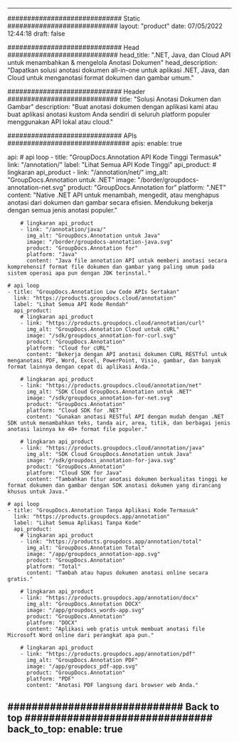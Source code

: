 
---
############################# Static ############################
layout: "product"
date: 07/05/2022 12:44:18
draft: false

############################# Head ############################
head_title: ".NET, Java, dan Cloud API untuk menambahkan & mengelola Anotasi Dokumen"
head_description: "Dapatkan solusi anotasi dokumen all-in-one untuk aplikasi .NET, Java, dan Cloud untuk menganotasi format dokumen dan gambar umum."

############################# Header ############################
title: "Solusi Anotasi Dokumen dan Gambar"
description: "Buat anotasi dokumen dengan aplikasi kami atau buat aplikasi anotasi kustom Anda sendiri di seluruh platform populer menggunakan API lokal atau cloud."

############################# APIs ###############################
apis:
  enable: true

  api:
    # api loop
    - title: "GroupDocs.Annotation API Kode Tinggi Termasuk"
      link: "/annotation/"
      label: "Lihat Semua API Kode Tinggi"
      api_product:
        # lingkaran api_product
        - link: "/annotation/net/"
          img_alt: "GroupDocs.Annotation untuk .NET"
          image: "/border/groupdocs-annotation-net.svg"
          product: "GroupDocs.Annotation for"
          platform: ".NET"
          content: "Native .NET API untuk menambah, mengedit, atau menghapus anotasi dari dokumen dan gambar secara efisien. Mendukung bekerja dengan semua jenis anotasi populer."

        # lingkaran api_product
        - link: "/annotation/java/"
          img_alt: "GroupDocs.Annotation untuk Java"
          image: "/border/groupdocs-annotation-java.svg"
          product: "GroupDocs.Annotation for"
          platform: "Java"
          content: "Java file annotation API untuk memberi anotasi secara komprehensif format file dokumen dan gambar yang paling umum pada sistem operasi apa pun dengan JDK terinstal."

    # api loop
    - title: "GroupDocs.Annotation Low Code APIs Sertakan"
      link: "https://products.groupdocs.cloud/annotation"
      label: "Lihat Semua API Kode Rendah"
      api_product:
        # lingkaran api_product
        - link: "https://products.groupdocs.cloud/annotation/curl"
          img_alt: "GroupDocs.Annotation Cloud untuk cURL"
          image: "/sdk/groupdocs_annotation-for-curl.svg"
          product: "GroupDocs.Annotation"
          platform: "Cloud for cURL"
          content: "Bekerja dengan API anotasi dokumen CURL RESTful untuk menganotasi PDF, Word, Excel, PowerPoint, Visio, gambar, dan banyak format lainnya dengan cepat di aplikasi Anda."

        # lingkaran api_product
        - link: "https://products.groupdocs.cloud/annotation/net"
          img_alt: "SDK Cloud GroupDocs.Annotation untuk .NET"
          image: "/sdk/groupdocs_annotation-for-net.svg"
          product: "GroupDocs.Annotation"
          platform: "Cloud SDK for .NET"
          content: "Gunakan anotasi RESTful API dengan mudah dengan .NET SDK untuk menambahkan teks, tanda air, area, titik, dan berbagai jenis anotasi lainnya ke 40+ format file populer."

        # lingkaran api_product
        - link: "https://products.groupdocs.cloud/annotation/java"
          img_alt: "SDK Cloud GroupDocs.Annotation untuk Java"
          image: "/sdk/groupdocs_annotation-for-java.svg"
          product: "GroupDocs.Annotation"
          platform: "Cloud SDK for Java"
          content: "Tambahkan fitur anotasi dokumen berkualitas tinggi ke format dokumen dan gambar dengan SDK anotasi dokumen yang dirancang khusus untuk Java."

    # api loop
    - title: "GroupDocs.Annotation Tanpa Aplikasi Kode Termasuk"
      link: "https://products.groupdocs.app/annotation"
      label: "Lihat Semua Aplikasi Tanpa Kode"
      api_product:
        # lingkaran api_product
        - link: "https://products.groupdocs.app/annotation/total"
          img_alt: "GroupDocs.Annotation Total"
          image: "/app/groupdocs_annotation-app.svg"
          product: "GroupDocs.Annotation"
          platform: "Total"
          content: "Tambah atau hapus dokumen anotasi online secara gratis."

        # lingkaran api_product
        - link: "https://products.groupdocs.app/annotation/docx"
          img_alt: "GroupDocs.Annotation DOCX"
          image: "/app/groupdocs_words-app.svg"
          product: "GroupDocs.Annotation"
          platform: "DOCX"
          content: "Aplikasi web gratis untuk membuat anotasi file Microsoft Word online dari perangkat apa pun."

        # lingkaran api_product
        - link: "https://products.groupdocs.app/annotation/pdf"
          img_alt: "GroupDocs.Annotation PDF"
          image: "/app/groupdocs_pdf-app.svg"
          product: "GroupDocs.Annotation"
          platform: "PDF"
          content: "Anotasi PDF langsung dari browser web Anda."

############################# Back to top ###############################
back_to_top:
  enable: true
---